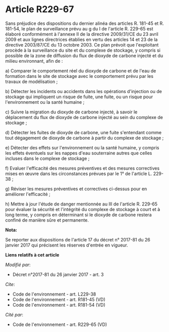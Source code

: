 # Article R229-67

Sans préjudice des dispositions du dernier alinéa des articles R. 181-45 et R. 181-54, le plan de surveillance prévu au g du
I de l'article R. 229-65 est élaboré conformément à l'annexe II de la directive 2009/31/CE du 23 avril 2009 et aux lignes
directrices établies en vertu des articles 14 et 23 de la directive 2003/87/CE du 13 octobre 2003. Ce plan prévoit que
l'exploitant procède à la surveillance du site et du complexe de stockage, y compris si possible de la zone de diffusion du
flux de dioxyde de carbone injecté et du milieu environnant, afin de :

a) Comparer le comportement réel du dioxyde de carbone et de l'eau de formation dans le site de stockage avec le comportement
prévu par les travaux de modélisation ;

b) Détecter les incidents ou accidents dans les opérations d'injection ou de stockage qui impliquent un risque de fuite, une
fuite, ou un risque pour l'environnement ou la santé humaine ;

c) Suivre la migration du dioxyde de carbone injecté, à savoir le déplacement du flux de dioxyde de carbone injecté au sein
du complexe de stockage ;

d) Détecter les fuites de dioxyde de carbone, une fuite s'entendant comme tout dégagement de dioxyde de carbone à partir du
complexe de stockage ;

e) Détecter des effets sur l'environnement ou la santé humaine, y compris les effets éventuels sur les nappes d'eau
souterraine autres que celles incluses dans le complexe de stockage ;

f) Evaluer l'efficacité des mesures préventives et des mesures correctives mises en œuvre dans les circonstances prévues par
le 1° de l'article L. 229-38 ;

g) Réviser les mesures préventives et correctives ci-dessus pour en améliorer l'efficacité ;

h) Mettre à jour l'étude de danger mentionnée au III de l'article R. 229-65 pour évaluer la sécurité et l'intégrité du
complexe de stockage à court et à long terme, y compris en déterminant si le dioxyde de carbone restera confiné de manière
sûre et permanente.

**Nota:**

Se reporter aux dispositions de l'article 17 du décret n° 2017-81 du 26 janvier 2017 qui précisent les réserves d'entrée en
vigueur.

**Liens relatifs à cet article**

_Modifié par_:

  - Décret n°2017-81 du 26 janvier 2017 - art. 3

_Cite_:

  - Code de l'environnement - art. L229-38
  - Code de l'environnement - art. R181-45 (VD)
  - Code de l'environnement - art. R181-54 (VD)

_Cité par_:

  - Code de l'environnement - art. R229-65 (VD)
